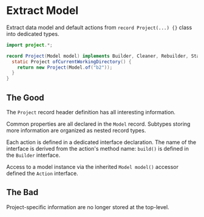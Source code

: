 # Extract Model

Extract data model and default actions from `record Project(...) {}` class into dedicated types.

```java
import project.*;

record Project(Model model) implements Builder, Cleaner, Rebuilder, Starter {
  static Project ofCurrentWorkingDirectory() {
    return new Project(Model.of("b2"));
  }
}
```

## The Good

The `Project` record header definition has all interesting information.

Common properties are all declared in the `Model` record.
Subtypes storing more information are organized as nested record types.

Each action is defined in a dedicated interface declaration.
The name of the interface is derived from the action's method name: `build()` is defined in the `Builder` interface.

Access to a model instance via the inherited `Model model()` accessor defined the `Action` interface.

## The Bad

Project-specific information are no longer stored at the top-level.
